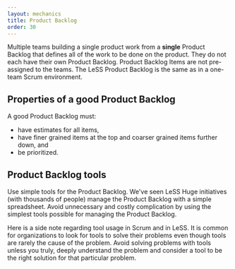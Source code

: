 ```yaml
---
layout: mechanics
title: Product Backlog
order: 30
---
```


Multiple teams building a single product work from a **single** Product Backlog that defines all of the work to be done on the product. They do not each have their own Product Backlog. Product Backlog Items are not pre-assigned to the teams. The LeSS Product Backlog is the same as in a one-team Scrum environment.

## Properties of a good Product Backlog

A good Product Backlog must:

* have estimates for all items,
* have finer grained items at the top and coarser grained items further down, and
* be prioritized.

## Product Backlog tools

Use simple tools for the Product Backlog. We've seen LeSS Huge initiatives (with thousands of people) manage the Product Backlog with a simple spreadsheet. Avoid unnecessary and costly complication by using the simplest tools possible for managing the Product Backlog.

Here is a side note regarding tool usage in Scrum and in LeSS. It is common for organizations to look for tools to solve their problems even though tools are rarely the cause of the problem. Avoid solving problems with tools unless you truly, deeply understand the problem and consider a tool to be the right solution for that particular problem.

